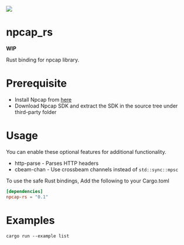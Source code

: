 ![](https://gitlab.subcom.tech/subcom/npcap-rs/badges/main/pipeline.svg)

# npcap_rs

__WIP__

Rust binding for npcap library. 

# Prerequisite

- Install Npcap from [here](https://npcap.com/#download)
- Download Npcap SDK and extract the SDK in the source tree under third-party folder

# Usage


You can enable these optional features for additional functionality.
- http-parse - Parses HTTP headers
- cbeam-chan - Use crossbeam channels instead of `std::sync::mpsc`

To use the safe Rust bindings, Add the following to your Cargo.toml

```toml
[dependencies]
npcap-rs = "0.1"
```

# Examples

```
cargo run --example list
```
